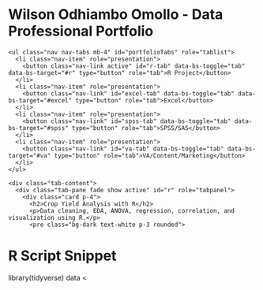 <!DOCTYPE html>
<html lang="en">
<head>
  <meta charset="UTF-8" />
  <meta name="viewport" content="width=device-width, initial-scale=1.0" />
  <title>Wilson Odhiambo Omollo - Portfolio</title>
  <link href="https://cdn.jsdelivr.net/npm/bootstrap@5.3.0/dist/css/bootstrap.min.css" rel="stylesheet">
</head>
<body class="bg-light">
  <div class="container py-5">
    <h1 class="text-center mb-4">Wilson Odhiambo Omollo - Data Professional Portfolio</h1>

    <ul class="nav nav-tabs mb-4" id="portfolioTabs" role="tablist">
      <li class="nav-item" role="presentation">
        <button class="nav-link active" id="r-tab" data-bs-toggle="tab" data-bs-target="#r" type="button" role="tab">R Project</button>
      </li>
      <li class="nav-item" role="presentation">
        <button class="nav-link" id="excel-tab" data-bs-toggle="tab" data-bs-target="#excel" type="button" role="tab">Excel</button>
      </li>
      <li class="nav-item" role="presentation">
        <button class="nav-link" id="spss-tab" data-bs-toggle="tab" data-bs-target="#spss" type="button" role="tab">SPSS/SAS</button>
      </li>
      <li class="nav-item" role="presentation">
        <button class="nav-link" id="va-tab" data-bs-toggle="tab" data-bs-target="#va" type="button" role="tab">VA/Content/Marketing</button>
      </li>
    </ul>

    <div class="tab-content">
      <div class="tab-pane fade show active" id="r" role="tabpanel">
        <div class="card p-4">
          <h2>Crop Yield Analysis with R</h2>
          <p>Data cleaning, EDA, ANOVA, regression, correlation, and visualization using R.</p>
          <pre class="bg-dark text-white p-3 rounded">
# R Script Snippet
library(tidyverse)
data <
